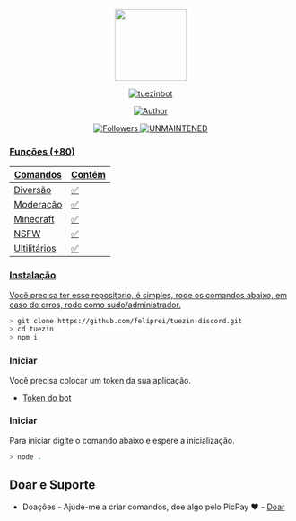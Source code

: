 <p align="center">
<img src="https://i.imgur.com/XvbVYce.png" width="128" height="128"/>
</p>
<p align="center">
<a href="#"><img title="tuezinbot" src="https://img.shields.io/badge/tuezin Bot-green?colorA=%23ff0000&colorB=%23017e40&style=for-the-badge"></a>
</p>
<p align="center">
<a href="https://github.com/feliprei"><img title="Author" src="https://img.shields.io/badge/Author-feliprei-red.svg?style=for-the-badge&logo=github"></a>
</p>
<p align="center">
<a href="https://github.com/feliprei/followers"><img title="Followers" src="https://img.shields.io/github/followers/feliprei?color=blue&style=flat-square">
<a href="#"><img title="UNMAINTENED" src="https://img.shields.io/badge/UNMAINTENED-YES-blue.svg"</a>
</p>

### Funções (+80)

| Comandos |Contém|
| ------------- | ------------- |
| Diversão |✅|
| Moderação |✅|
| Minecraft |✅|
| NSFW |✅|
| Ultilitários |✅|

### Instalação
Você precisa ter esse repositorio, é simples, rode os comandos abaixo, em caso de erros, rode como sudo/administrador.

```bash
> git clone https://github.com/feliprei/tuezin-discord.git
> cd tuezin
> npm i
```
### Iniciar
Você precisa colocar um token da sua aplicação.
- [Token do bot](//github.com/feliprei/tuezin-discord/blob/8cd857f6ef7a4980f753c92a34d7db891c294918/config.json#L2)

### Iniciar
Para iniciar digite o comando abaixo e espere a inicialização.

```bash
> node .
```

## Doar e Suporte
- Doações - Ajude-me a criar comandos, doe algo pelo PicPay ❤️ - [Doar](https://wa.me/5562996939649)
